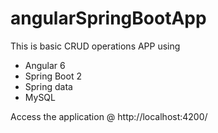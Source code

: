 # angularSpringBootApp

This is basic CRUD operations APP using
- Angular 6
- Spring Boot 2
- Spring data
- MySQL

Access the application @ http://localhost:4200/
